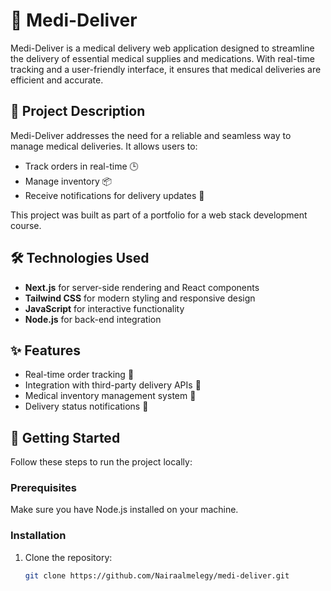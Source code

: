 # 🏥 Medi-Deliver

Medi-Deliver is a medical delivery web application designed to streamline the delivery of essential medical supplies and medications. With real-time tracking and a user-friendly interface, it ensures that medical deliveries are efficient and accurate.

## 📝 Project Description
Medi-Deliver addresses the need for a reliable and seamless way to manage medical deliveries. It allows users to:
- Track orders in real-time 🕒
- Manage inventory 📦
- Receive notifications for delivery updates 📲

This project was built as part of a portfolio for a web stack development course.

## 🛠️ Technologies Used
- **Next.js** for server-side rendering and React components
- **Tailwind CSS** for modern styling and responsive design
- **JavaScript** for interactive functionality
- **Node.js** for back-end integration

## ✨ Features
- Real-time order tracking 📡
- Integration with third-party delivery APIs 🚚
- Medical inventory management system 💉
- Delivery status notifications 🔔

## 🚀 Getting Started
Follow these steps to run the project locally:

### Prerequisites
Make sure you have Node.js installed on your machine.

### Installation

1. Clone the repository:
   ```bash
   git clone https://github.com/Nairaalmelegy/medi-deliver.git
